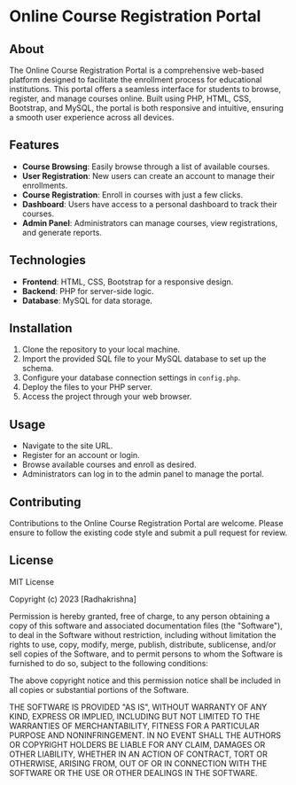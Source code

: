# Online Course Registration Portal

## About

The Online Course Registration Portal is a comprehensive web-based platform designed to facilitate the enrollment process for educational institutions. This portal offers a seamless interface for students to browse, register, and manage courses online. Built using PHP, HTML, CSS, Bootstrap, and MySQL, the portal is both responsive and intuitive, ensuring a smooth user experience across all devices.

## Features

- **Course Browsing**: Easily browse through a list of available courses.
- **User Registration**: New users can create an account to manage their enrollments.
- **Course Registration**: Enroll in courses with just a few clicks.
- **Dashboard**: Users have access to a personal dashboard to track their courses.
- **Admin Panel**: Administrators can manage courses, view registrations, and generate reports.

## Technologies

- **Frontend**: HTML, CSS, Bootstrap for a responsive design.
- **Backend**: PHP for server-side logic.
- **Database**: MySQL for data storage.

## Installation

1. Clone the repository to your local machine.
2. Import the provided SQL file to your MySQL database to set up the schema.
3. Configure your database connection settings in `config.php`.
4. Deploy the files to your PHP server.
5. Access the project through your web browser.

## Usage

- Navigate to the site URL.
- Register for an account or login.
- Browse available courses and enroll as desired.
- Administrators can log in to the admin panel to manage the portal.

## Contributing

Contributions to the Online Course Registration Portal are welcome. Please ensure to follow the existing code style and submit a pull request for review.

## License

MIT License

Copyright (c) 2023 [Radhakrishna]

Permission is hereby granted, free of charge, to any person obtaining a copy
of this software and associated documentation files (the "Software"), to deal
in the Software without restriction, including without limitation the rights
to use, copy, modify, merge, publish, distribute, sublicense, and/or sell
copies of the Software, and to permit persons to whom the Software is
furnished to do so, subject to the following conditions:

The above copyright notice and this permission notice shall be included in all
copies or substantial portions of the Software.

THE SOFTWARE IS PROVIDED "AS IS", WITHOUT WARRANTY OF ANY KIND, EXPRESS OR
IMPLIED, INCLUDING BUT NOT LIMITED TO THE WARRANTIES OF MERCHANTABILITY,
FITNESS FOR A PARTICULAR PURPOSE AND NONINFRINGEMENT. IN NO EVENT SHALL THE
AUTHORS OR COPYRIGHT HOLDERS BE LIABLE FOR ANY CLAIM, DAMAGES OR OTHER
LIABILITY, WHETHER IN AN ACTION OF CONTRACT, TORT OR OTHERWISE, ARISING FROM,
OUT OF OR IN CONNECTION WITH THE SOFTWARE OR THE USE OR OTHER DEALINGS IN THE
SOFTWARE.

